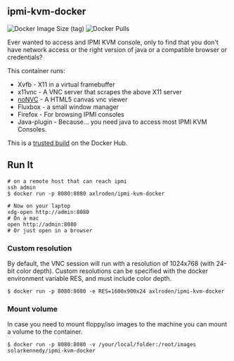 ## ipmi-kvm-docker

![Docker Image Size (tag)](https://img.shields.io/docker/image-size/solarkennedy/ipmi-kvm-docker/latest)
![Docker Pulls](https://img.shields.io/docker/pulls/solarkennedy/ipmi-kvm-docker)

Ever wanted to access and IPMI KVM console, only to find that you don't
have network access or the right version of java or a compatible
browser or credentials?

This container runs:

* Xvfb - X11 in a virtual framebuffer
* x11vnc - A VNC server that scrapes the above X11 server
* [noNVC](https://kanaka.github.io/noVNC/) - A HTML5 canvas vnc viewer
* Fluxbox - a small window manager
* Firefox - For browsing IPMI consoles
* Java-plugin - Because... you need java to access most IPMI KVM Consoles.

This is a [trusted build](https://registry.hub.docker.com/u/solarkennedy/ipmi-kvm-docker/)
on the Docker Hub.

## Run It

    # on a remote host that can reach ipmi
    ssh admin
    $ docker run -p 8080:8080 axlroden/ipmi-kvm-docker

    # Now on your laptop
    xdg-open http://admin:8080
    # On a mac
    open http://admin:8080
    # Or just open in a browser

### Custom resolution

By default, the VNC session will run with a resolution of 1024x768 (with 24-bit color depth).
Custom resolutions can be specified with the docker environment variable RES, and must include color depth.

    $ docker run -p 8080:8080 -e RES=1600x900x24 axlroden/ipmi-kvm-docker

### Mount volume

In case you need to mount floppy/iso images to the machine you can mount a volume to the container.

    $ docker run -p 8080:8080 -v /your/local/folder:/root/images solarkennedy/ipmi-kvm-docker
